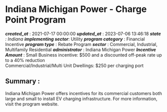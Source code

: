 # Indiana Michigan Power - Charge Point Program 
 ***created_at*** : 2021-07-17 00:00:00 
 ***updated_at*** : 2023-07-06 13:46:18 
 ***state** : Indiana 
 **implementing sector***: Utility 
 ***program category*** : Financial Incentive 
 ***program type*** : Rebate Program 
 ***sector*** : Commercial, Industrial, Multifamily Residential 
 ***administrator*** : Indiana Michigan Power 
 ***Incentive Amount*** : Small Business incentive: $500 and a discounted off-peak rate up to a 40%
reduction  
Commercial/Industrial/Multi Unit Dwellings: $250 per charging port

 
 ## Summary : 
 Indiana Michigan Power offers incentives for its commercial customers both
large and small to install EV charging infrastructure. For more information,
visit the program website.

 
 